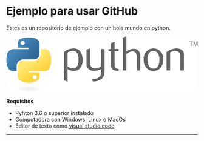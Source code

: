# Ejemplo para usar GitHub

Estes es un repositorio de ejemplo con un hola mundo en python.

![Logo de python](imagenes\Python-logo.png)

**Requisitos**

- Pyhton 3.6 o superior instalado
- Computadora con Windows, Linux o MacOs
- Editor de texto como [visual studio code](https://code.visualstudio.com/)

------------------------------


